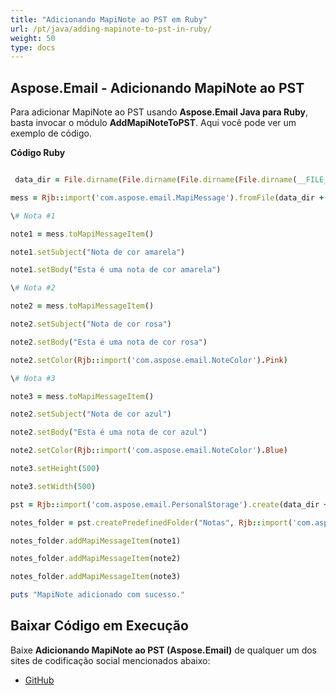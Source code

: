 ```yaml
---
title: "Adicionando MapiNote ao PST em Ruby"
url: /pt/java/adding-mapinote-to-pst-in-ruby/
weight: 50
type: docs
---
```


## **Aspose.Email - Adicionando MapiNote ao PST**
Para adicionar MapiNote ao PST usando **Aspose.Email Java para Ruby**, basta invocar o módulo **AddMapiNoteToPST**. Aqui você pode ver um exemplo de código.

**Código Ruby**

``` ruby

 data_dir = File.dirname(File.dirname(File.dirname(File.dirname(__FILE__)))) + '/data/'

mess = Rjb::import('com.aspose.email.MapiMessage').fromFile(data_dir + "MapiNote.msg")

\# Nota #1

note1 = mess.toMapiMessageItem()

note1.setSubject("Nota de cor amarela")

note1.setBody("Esta é uma nota de cor amarela")

\# Nota #2

note2 = mess.toMapiMessageItem()

note2.setSubject("Nota de cor rosa")

note2.setBody("Esta é uma nota de cor rosa")

note2.setColor(Rjb::import('com.aspose.email.NoteColor').Pink)

\# Nota #3

note3 = mess.toMapiMessageItem()

note2.setSubject("Nota de cor azul")

note2.setBody("Esta é uma nota de cor azul")

note2.setColor(Rjb::import('com.aspose.email.NoteColor').Blue)

note3.setHeight(500)

note3.setWidth(500)

pst = Rjb::import('com.aspose.email.PersonalStorage').create(data_dir + "MapiNoteToPST.pst", Rjb::import('com.aspose.email.FileFormatVersion').Unicode)

notes_folder = pst.createPredefinedFolder("Notas", Rjb::import('com.aspose.email.StandardIpmFolder').Notes)

notes_folder.addMapiMessageItem(note1)

notes_folder.addMapiMessageItem(note2)

notes_folder.addMapiMessageItem(note3)

puts "MapiNote adicionado com sucesso."

```
## **Baixar Código em Execução**
Baixe **Adicionando MapiNote ao PST (Aspose.Email)** de qualquer um dos sites de codificação social mencionados abaixo:

- [GitHub](https://github.com/aspose-email/Aspose.Email-for-Java/blob/master/Plugins/Aspose_Email_Java_for_Ruby/lib/asposeemailjava/Outlook/addmapinotetopst.rb)